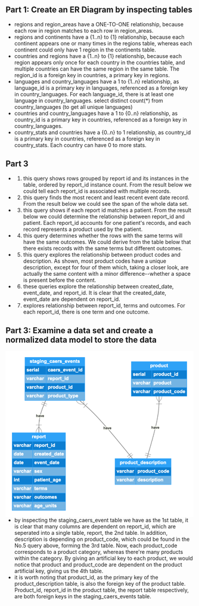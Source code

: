 ## Part 1: Create an ER Diagram by inspecting tables
* regions and region_areas have a ONE-TO-ONE relationship, because each row in region matches to each row in region_areas. 
* regions and continents have a {1..n} to {1} relationship, because each continent appears one or many times in the regions table, whereas each continent could only have 1 region in the continents table. 
* countries and regions have a {1..n} to {1} relationship, because each region appears only once for each country in the countries table, and multiple countries can have the same region in the same table. The region_id is a foreign key in countries, a primary key in regions. 
* languages and country_languages have a 1 to {1..n} relationship, as language_id is a primary key in languages, referenced as a foreign key in country_languages. For each language_id, there is at least one language in country_languages. 
    select distinct count(*) from country_languages (to get all unique languages)
* countries and country_languages have a 1 to {0..n} relationship, as country_id is a primary key in countries, referenced as a foreign key in country_languages. 
* country_stats and countries have a {0..n} to 1 relationship, as country_id is a primary key in countries, referenced as a foreign key in country_stats. Each country can have 0 to more stats. 


## Part 3
* 1. this query shows rows grouped by report id and its instances in the table, ordered by report_id instance count. From the result below we could tell each report_id is associated with multiple records. 


* 2. this query finds the most recent and least recent event date record. From the result below we could see the span of the whole data set. 


* 3. this query shows if each report id matches a patient. From the result below we could determine the relationship between report_id and patient. Each report_id accounts for one patient's records, and each record represents a product used by the patient.

* 4. this query determines whether the rows with the same terms will have the same outcomes. We could derive from the table below that there exists records with the same terms but different outcomes. 

* 5. this query explores the relationship between product codes and description. As shown, most product codes have a unique description, except for four of them which, taking a closer look, are actually the same content with a minor difference--whether a space is present before the content. 

* 6. these queries explore the relationship between created_date, event_date, and report_id. It is clear that the created_date, event_date are dependent on report_id. 

* 7. explores relationship between report_id, terms and outcomes. For each report_id, there is one term and one outcome.

## Part 3: Examine a data set and create a normalized data model to store the data

<img src="img/part3_03_caers_er_diagram.png"
     alt="Markdown Master icon"
     style="float: left; margin-right: 10px;" />

* by inspecting the staging_caers_event table we have as the 1st table, it is clear that many columns are dependent on report_id, which are seperated into a single table, report, the 2nd table. In addition, description is depending on product_code, which could be found in the No.5 query above, forming the 3rd table. Now, each product_code corresponds to a product category, whereas there're many products within the category. By giving an artificial key to each product, we would notice that product and product_code are dependent on the product artificial key, giving us the 4th table. 
* it is worth noting that product_id, as the primary key of the product_description table, is also the foreign key of the product table. Product_id, report_id in the product table, the report table respectively, are both foreign keys in the staging_caers_events table.
